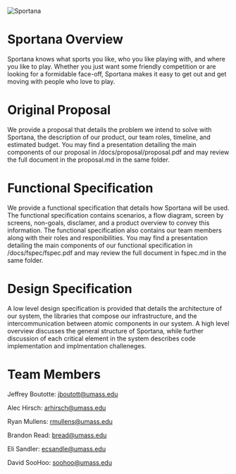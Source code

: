 ![Sportana](https://github.com/umass-cs-326/team-kiwi-mango/blob/master/docs/images/SportanaBlackLogo-09.png)


# Sportana Overview

Sportana knows what sports you like, who you like playing with, and where you like to play.  Whether you just want some friendly competition or are looking for a formidable face-off, Sportana makes it easy to get out and get moving with people who love to play.


# Original Proposal

We provide a proposal that details the problem we intend to solve with Sportana, the description of our product, our team roles, timeline, and estimated budget.  You may find a presentation detailing the main components of our proposal in /docs/proposal/proposal.pdf and may review the full document in the proposal.md in the same folder.    

# Functional Specification

We provide a functional specification that details how Sportana will be used. The functional specification contains scenarios, a flow diagram, screen by screens, non-goals, disclamer, and a product overview to convey this information. The functional specification also contains our team members along with their roles and responibilities. You may find a presentation detailing the main components of our functional specification in /docs/fspec/fspec.pdf and may review the full document in fspec.md in the same folder.

# Design Specification

A low level design specification is provided that details the architecture of our system, the libraries that compose our infrastructure, and the intercommunication between atomic components in our system.  A high level overview discusses the general structure of Sportana, while further discussion of each critical element in the system describes code implementation and implmentation challeneges.

# Team Members

Jeffrey Boutotte:	jboutott@umass.edu

Alec Hirsch:		arhirsch@umass.edu

Ryan Mullens:		rmullens@umass.edu

Brandon Read:		bread@umass.edu

Eli Sandler:		ecsandle@umass.edu

David SooHoo:		soohoo@umass.edu
